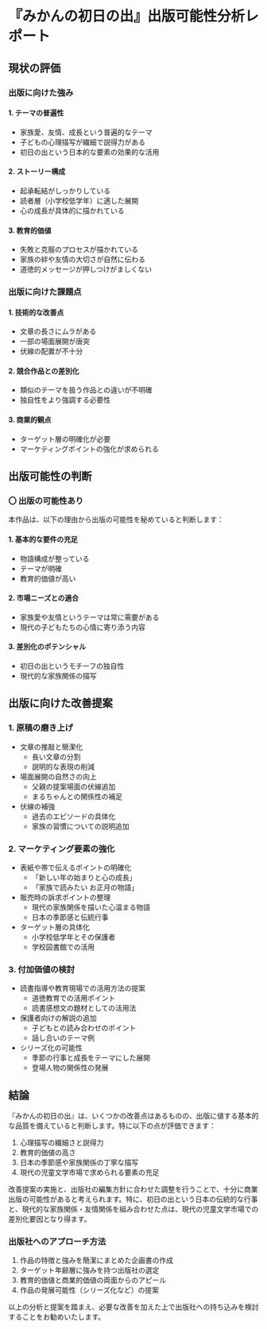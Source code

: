 # 『みかんの初日の出』出版可能性分析レポート

## 現状の評価

### 出版に向けた強み

#### 1. テーマの普遍性
- 家族愛、友情、成長という普遍的なテーマ
- 子どもの心理描写が繊細で説得力がある
- 初日の出という日本的な要素の効果的な活用

#### 2. ストーリー構成
- 起承転結がしっかりしている
- 読者層（小学校低学年）に適した展開
- 心の成長が具体的に描かれている

#### 3. 教育的価値
- 失敗と克服のプロセスが描かれている
- 家族の絆や友情の大切さが自然に伝わる
- 道徳的メッセージが押しつけがましくない

### 出版に向けた課題点

#### 1. 技術的な改善点
- 文章の長さにムラがある
- 一部の場面展開が唐突
- 伏線の配置が不十分

#### 2. 競合作品との差別化
- 類似のテーマを扱う作品との違いが不明確
- 独自性をより強調する必要性

#### 3. 商業的観点
- ターゲット層の明確化が必要
- マーケティングポイントの強化が求められる

## 出版可能性の判断

### 〇 出版の可能性あり
本作品は、以下の理由から出版の可能性を秘めていると判断します：

#### 1. 基本的な要件の充足
- 物語構成が整っている
- テーマが明確
- 教育的価値が高い

#### 2. 市場ニーズとの適合
- 家族愛や友情というテーマは常に需要がある
- 現代の子どもたちの心情に寄り添う内容

#### 3. 差別化のポテンシャル
- 初日の出というモチーフの独自性
- 現代的な家族関係の描写

## 出版に向けた改善提案

### 1. 原稿の磨き上げ
- 文章の推敲と簡潔化
  - 長い文章の分割
  - 説明的な表現の削減
- 場面展開の自然さの向上
  - 父親の提案場面の伏線追加
  - まるちゃんとの関係性の補足
- 伏線の補強
  - 過去のエピソードの具体化
  - 家族の習慣についての説明追加

### 2. マーケティング要素の強化
- 表紙や帯で伝えるポイントの明確化
  - 「新しい年の始まりと心の成長」
  - 「家族で読みたい お正月の物語」
- 販売時の訴求ポイントの整理
  - 現代の家族関係を描いた心温まる物語
  - 日本の季節感と伝統行事
- ターゲット層の具体化
  - 小学校低学年とその保護者
  - 学校図書館での活用

### 3. 付加価値の検討
- 読書指導や教育現場での活用方法の提案
  - 道徳教育での活用ポイント
  - 読書感想文の題材としての活用法
- 保護者向けの解説の追加
  - 子どもとの読み合わせのポイント
  - 話し合いのテーマ例
- シリーズ化の可能性
  - 季節の行事と成長をテーマにした展開
  - 登場人物の関係性の発展

## 結論
『みかんの初日の出』は、いくつかの改善点はあるものの、出版に値する基本的な品質を備えていると判断します。特に以下の点が評価できます：

1. 心理描写の繊細さと説得力
2. 教育的価値の高さ
3. 日本の季節感や家族関係の丁寧な描写
4. 現代の児童文学市場で求められる要素の充足

改善提案の実施と、出版社の編集方針に合わせた調整を行うことで、十分に商業出版の可能性があると考えられます。特に、初日の出という日本の伝統的な行事と、現代的な家族関係・友情関係を組み合わせた点は、現代の児童文学市場での差別化要因となり得ます。

### 出版社へのアプローチ方法
1. 作品の特徴と強みを簡潔にまとめた企画書の作成
2. ターゲット年齢層に強みを持つ出版社の選定
3. 教育的価値と商業的価値の両面からのアピール
4. 作品の発展可能性（シリーズ化など）の提案

以上の分析と提案を踏まえ、必要な改善を加えた上で出版社への持ち込みを検討することをお勧めいたします。